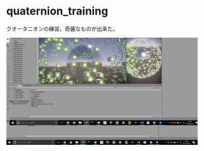 # quaternion_training
クオータニオンの練習。奇麗なものが出来た。

![画面イメージ](https://github.com/aburafia/quaternion_training/blob/master/screenshot.png "画面イメージ")
